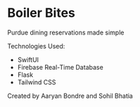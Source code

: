 # Boiler Bites
Purdue dining reservations made simple

Technologies Used:
- SwiftUI
- Firebase Real-Time Database
- Flask
- Tailwind CSS

Created by Aaryan Bondre and Sohil Bhatia
